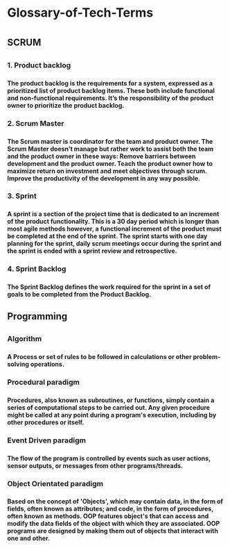 <h1> Glossary-of-Tech-Terms <h1>

<h2> SCRUM <h2>
<h3> 1. Product backlog <h3>
<h4> The product backlog is the requirements for a system, expressed as a prioritized list of product backlog items. These both include functional and non-functional requirements. It’s the responsibility of the product owner to prioritize the product backlog. <h4>
<h3> 2. Scrum Master <h3> 
<h4> The Scrum master is coordinator for the team and product owner. The Scrum Master doesn’t manage but rather work to assist both the team and the product owner in these ways:
Remove barriers between development and the product owner. Teach the product owner how to maximize return on investment and meet objectives through scrum. Improve the productivity of the development in any way possible. <h4>
<h3> 3. Sprint <h3>
<h4> A sprint is a section of the project time that is dedicated to an increment of the product functionality. This is a 30 day period which is longer than most agile methods however, a functional increment of the product must be completed at the end of the sprint. The sprint starts with one day planning for the sprint, daily scrum meetings occur during the sprint and the sprint is ended with a sprint review and retrospective. <h4>
<h3> 4. Sprint Backlog <h3>
<h4> The Sprint Backlog defines the work required for the sprint in a set of goals to be completed from the Product Backlog. <h4> 

<h2> Programming <h2>

<h3> Algorithm <h3>
<h4> A Process or set of rules to be followed in calculations or other problem-solving operations. <h4> 

<h3> Procedural paradigm <h3>
<h4> Procedures, also known as subroutines, or functions, simply contain a series of computational steps to be carried out. Any given procedure might be called at any point during a program's execution, including by other procedures or itself. <h4> 

<h3> Event Driven paradigm <h3>
<h4> The flow of the program is controlled by events such as user actions, sensor outputs, or messages from other programs/threads. <h4>

<h3> Object Orientated paradigm <h3>
<h4> Based on the concept of 'Objects', which may contain data, in the form of fields, often known as attributes; and code, in the form of procedures, often known as methods. OOP features object's that can access and modify the data fields of the object with which they are associated. OOP programs are designed by making them out of objects that interact with one and other. <h4>
